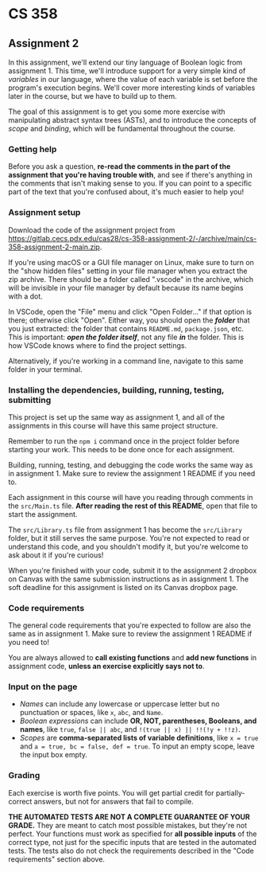 # CS 358

## Assignment 2

In this assignment, we'll extend our tiny language of Boolean logic from assignment 1. This time, we'll introduce support for a very simple kind of *variables* in our language, where the value of each variable is set before the program's execution begins. We'll cover more interesting kinds of variables later in the course, but we have to build up to them.

The goal of this assignment is to get you some more exercise with manipulating abstract syntax trees (ASTs), and to introduce the concepts of *scope* and *binding*, which will be fundamental throughout the course.

### Getting help

Before you ask a question, **re-read the comments in the part of the assignment that you're having trouble with**, and see if there's anything in the comments that isn't making sense to you. If you can point to a specific part of the text that you're confused about, it's much easier to help you!

### Assignment setup

Download the code of the assignment project from <https://gitlab.cecs.pdx.edu/cas28/cs-358-assignment-2/-/archive/main/cs-358-assignment-2-main.zip>.

If you're using macOS or a GUI file manager on Linux, make sure to turn on the "show hidden files" setting in your file manager when you extract the zip archive. There should be a folder called ".vscode" in the archive, which will be invisible in your file manager by default because its name begins with a dot.

In VSCode, open the "File" menu and click "Open Folder..." if that option is there; otherwise click "Open". Either way, you should open the ***folder*** that you just extracted: the folder that contains `README.md`, `package.json`, etc. This is important: ***open the folder itself***, not any file ***in*** the folder. This is how VSCode knows where to find the project settings.

Alternatively, if you're working in a command line, navigate to this same folder in your terminal.

### Installing the dependencies, building, running, testing, submitting

This project is set up the same way as assignment 1, and all of the assignments in this course will have this same project structure.

Remember to run the `npm i` command once in the project folder before starting your work. This needs to be done once for each assignment.

Building, running, testing, and debugging the code works the same way as in assignment 1. Make sure to review the assignment 1 README if you need to.

Each assignment in this course will have you reading through comments in the `src/Main.ts` file. **After reading the rest of this README**, open that file to start the assignment.

The `src/Library.ts` file from assignment 1 has become the `src/Library` folder, but it still serves the same purpose. You're not expected to read or understand this code, and you shouldn't modify it, but you're welcome to ask about it if you're curious!

When you're finished with your code, submit it to the assignment 2 dropbox on Canvas with the same submission instructions as in assignment 1. The soft deadline for this assignment is listed on its Canvas dropbox page.

### Code requirements

The general code requirements that you're expected to follow are also the same as in assignment 1. Make sure to review the assignment 1 README if you need to!

You are always allowed to **call existing functions** and **add new functions** in assignment code, **unless an exercise explicitly says not to**.

### Input on the page

- *Names* can include any lowercase or uppercase letter but no punctuation or spaces, like `x`, `abc`, and `Name`.
- *Boolean expressions* can include **OR, NOT, parentheses, Booleans, and names**, like `true`, `false || abc`, and `!(true || x) || !!(!y + !!z)`.
- *Scopes* are **comma-separated lists of variable definitions**, like `x = true` and `a = true, bc = false, def = true`. To input an empty scope, leave the input box empty.

### Grading

Each exercise is worth five points. You will get partial credit for partially-correct answers, but not for answers that fail to compile.

**THE AUTOMATED TESTS ARE NOT A COMPLETE GUARANTEE OF YOUR GRADE.** They are meant to catch most possible mistakes, but they're not perfect. Your functions must work as specified for **all possible inputs** of the correct type, not just for the specific inputs that are tested in the automated tests. The tests also do not check the requirements described in the "Code requirements" section above.
